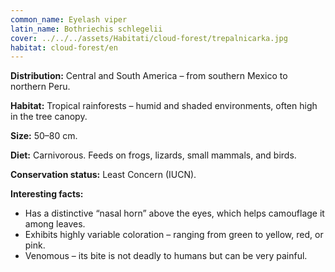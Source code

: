 ```yaml
---
common_name: Eyelash viper
latin_name: Bothriechis schlegelii
cover: ../../../assets/Habitati/cloud-forest/trepalnicarka.jpg
habitat: cloud-forest/en
--- 
```

**Distribution:** Central and South America – from southern Mexico to northern Peru.  

**Habitat:** Tropical rainforests – humid and shaded environments, often high in the tree canopy.  

**Size:** 50–80 cm.  

**Diet:** Carnivorous. Feeds on frogs, lizards, small mammals, and birds.  

**Conservation status:** Least Concern (IUCN).  

**Interesting facts:**  
- Has a distinctive “nasal horn” above the eyes, which helps camouflage it among leaves.  
- Exhibits highly variable coloration – ranging from green to yellow, red, or pink.  
- Venomous – its bite is not deadly to humans but can be very painful.  


